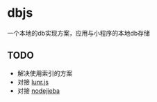 # dbjs
一个本地的db实现方案，应用与小程序的本地db存储

## TODO

- 解决使用索引的方案
- 对接 [lunr.js](https://github.com/olivernn/lunr.js)
- 对接 [nodejieba](https://github.com/yanyiwu/nodejieba)